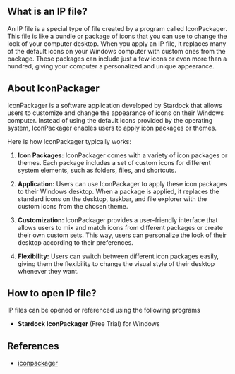 ## What is an IP file?

An IP file is a special type of file created by a program called IconPackager. This file is like a bundle or package of icons that you can use to change the look of your computer desktop. When you apply an IP file, it replaces many of the default icons on your Windows computer with custom ones from the package. These packages can include just a few icons or even more than a hundred, giving your computer a personalized and unique appearance.

## About IconPackager

IconPackager is a software application developed by Stardock that allows users to customize and change the appearance of icons on their Windows computer. Instead of using the default icons provided by the operating system, IconPackager enables users to apply icon packages or themes.

Here is how IconPackager typically works:

1.  **Icon Packages:** IconPackager comes with a variety of icon packages or themes. Each package includes a set of custom icons for different system elements, such as folders, files, and shortcuts.
    
2.  **Application:** Users can use IconPackager to apply these icon packages to their Windows desktop. When a package is applied, it replaces the standard icons on the desktop, taskbar, and file explorer with the custom icons from the chosen theme.
    
3.  **Customization:** IconPackager provides a user-friendly interface that allows users to mix and match icons from different packages or create their own custom sets. This way, users can personalize the look of their desktop according to their preferences.
    
4.  **Flexibility:** Users can switch between different icon packages easily, giving them the flexibility to change the visual style of their desktop whenever they want.

## How to open IP file?

IP files can be opened or referenced using the following programs

- **Stardock IconPackager** (Free Trial) for Windows

## References
* [iconpackager](https://www.stardock.com/products/iconpackager/)

  



